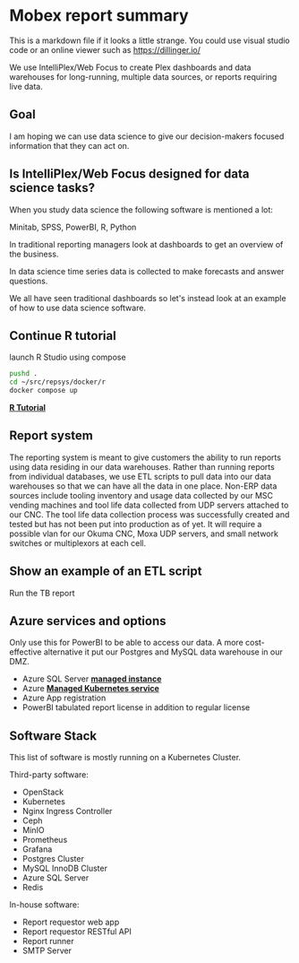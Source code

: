 # Mobex report summary

This is a markdown file if it looks a little strange. You could use visual studio code or an online viewer such as <https://dillinger.io/>

We use IntelliPlex/Web Focus to create Plex dashboards and data warehouses for long-running, multiple data sources, or reports requiring live data.

## Goal

I am hoping we can use data science to give our decision-makers focused information that they can act on.

## Is IntelliPlex/Web Focus designed for data science tasks?

When you study data science the following software is mentioned a lot:

Minitab, SPSS, PowerBI, R, Python

In traditional reporting managers look at dashboards to get an overview of the business.

In data science time series data is collected to make forecasts and answer questions.

We all have seen traditional dashboards so let's instead look at an example of how to use data science software.

## Continue R tutorial

launch R Studio using compose

```bash
pushd .
cd ~/src/repsys/docker/r
docker compose up

```

**[R Tutorial](../../docker/r/tutorial.md)**

## Report system

The reporting system is meant to give customers the ability to run reports using data residing in our data warehouses.  Rather than running reports from individual databases, we use ETL scripts to pull data into our data warehouses so that we can have all the data in one place. Non-ERP data sources include tooling inventory and usage data collected by our MSC vending machines and tool life data collected from UDP servers attached to our CNC.  The tool life data collection process was successfully created and tested but has not been put into production as of yet.  It will require a possible vlan for our Okuma CNC, Moxa UDP servers, and small network switches or multiplexors at each cell.

## Show an example of an ETL script

Run the TB report

## Azure services and options

Only use this for PowerBI to be able to access our data.  A more cost-effective alternative it put our Postgres and MySQL data warehouse in our DMZ.

- Azure SQL Server **[managed instance](https://intercept.cloud/en/news/azure-sql-sql-managed-instance-or-sql-server/)**
- Azure **[Managed Kubernetes service](https://azure.microsoft.com/en-us/products/kubernetes-service)**
- Azure App registration
- PowerBI tabulated report license in addition to regular license

## Software Stack

This list of software is mostly running on a Kubernetes Cluster.

Third-party software:

- OpenStack
- Kubernetes
- Nginx Ingress Controller
- Ceph
- MinIO
- Prometheus
- Grafana
- Postgres Cluster
- MySQL InnoDB Cluster
- Azure SQL Server
- Redis

In-house software:

- Report requestor web app
- Report requestor RESTful API
- Report runner
- SMTP Server